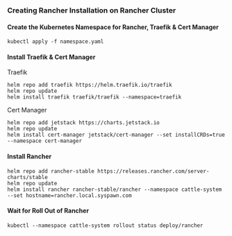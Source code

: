 ### Creating Rancher Installation on Rancher Cluster

#### Create the Kubernetes Namespace for Rancher, Traefik & Cert Manager
```
kubectl apply -f namespace.yaml
```

#### Install Traefik & Cert Manager

Traefik
```
helm repo add traefik https://helm.traefik.io/traefik
helm repo update
helm install traefik traefik/traefik --namespace=traefik 
```

Cert Manager
```
helm repo add jetstack https://charts.jetstack.io
helm repo update
helm install cert-manager jetstack/cert-manager --set installCRDs=true --namespace cert-manager 
```

#### Install Rancher
```
helm repo add rancher-stable https://releases.rancher.com/server-charts/stable
helm repo update
helm install rancher rancher-stable/rancher --namespace cattle-system --set hostname=rancher.local.syspawn.com
```

#### Wait for Roll Out of Rancher
```
kubectl --namespace cattle-system rollout status deploy/rancher
```
